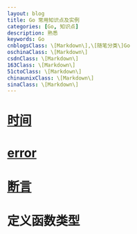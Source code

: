 ```yaml
---
layout: blog
title: Go 常用知识点及实例
categories: [Go, 知识点]
description: 熟悉
keywords: Go
cnblogsClass: \[Markdown\],\[随笔分类\]Go
oschinaClass: \[Markdown\]
csdnClass: \[Markdown\]
163Class: \[Markdown\]
51ctoClass: \[Markdown\]
chinaunixClass: \[Markdown\]
sinaClass: \[Markdown\]
---
```


# [时间](https://www.cnblogs.com/followyou/p/12187949.html)

# [error](https://www.cnblogs.com/followyou/p/12185514.html)

# [断言](https://www.cnblogs.com/followyou/p/12185509.html)

# 定义函数类型
